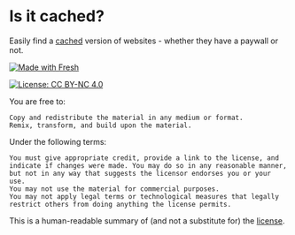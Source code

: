 # Is it cached?

Easily find a
[cached](https://support.google.com/websearch/answer/1687222?hl=en) version of
websites - whether they have a paywall or not.

[![Made with Fresh](https://fresh.deno.dev/fresh-badge-dark.svg)](https://fresh.deno.dev)

[![License: CC BY-NC 4.0](https://img.shields.io/badge/License-CC_BY--NC_4.0-yellow.svg?style=for-the-badge&logo=creativecommons)](https://creativecommons.org/licenses/by-nc/4.0/)

You are free to:

    Copy and redistribute the material in any medium or format.
    Remix, transform, and build upon the material.

Under the following terms:

    You must give appropriate credit, provide a link to the license, and indicate if changes were made. You may do so in any reasonable manner, but not in any way that suggests the licensor endorses you or your use.
    You may not use the material for commercial purposes.
    You may not apply legal terms or technological measures that legally restrict others from doing anything the license permits.

This is a human-readable summary of (and not a substitute for) the
[license](https://creativecommons.org/licenses/by-nc/4.0/legalcode).
